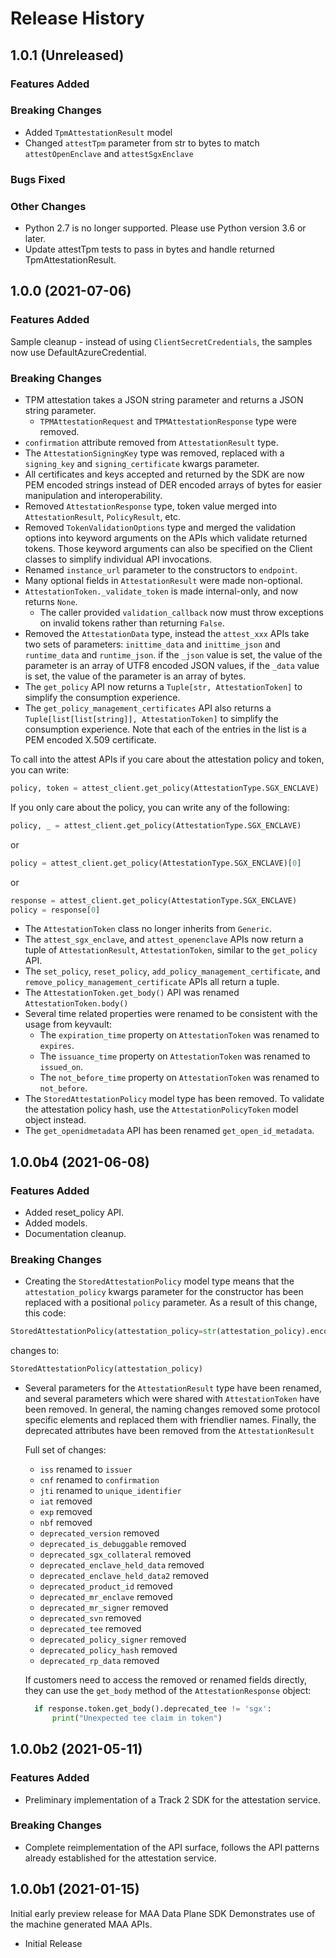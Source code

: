 # Release History

## 1.0.1 (Unreleased)

### Features Added

### Breaking Changes
* Added `TpmAttestationResult` model
* Changed `attestTpm` parameter from str to bytes to match `attestOpenEnclave` and `attestSgxEnclave`

### Bugs Fixed

### Other Changes

* Python 2.7 is no longer supported. Please use Python version 3.6 or later.
* Update attestTpm tests to pass in bytes and handle returned TpmAttestationResult.

## 1.0.0 (2021-07-06)

### Features Added

Sample cleanup - instead of using `ClientSecretCredentials`, the samples now use
DefaultAzureCredential.

### Breaking Changes

* TPM attestation takes a JSON string parameter and returns a JSON string parameter.
  * `TPMAttestationRequest` and `TPMAttestationResponse` type were removed.
* `confirmation` attribute removed from `AttestationResult` type.
* The `AttestationSigningKey` type was removed, replaced with a `signing_key` and
 `signing_certificate` kwargs parameter.
* All certificates and keys accepted and returned by the SDK are now PEM encoded
  strings instead of DER encoded arrays of bytes for easier manipulation and
  interoperability.
* Removed `AttestationResponse` type, token value merged into `AttestationResult`,
  `PolicyResult`, etc.
* Removed `TokenValidationOptions` type and merged the validation options into
  keyword arguments on the APIs which validate returned tokens. Those keyword
  arguments can also be specified on the Client classes to simplify individual
  API invocations.
* Renamed `instance_url` parameter to the constructors to `endpoint`.
* Many optional fields in `AttestationResult` were made non-optional.
* `AttestationToken._validate_token` is made internal-only, and now returns `None`.
  * The caller provided `validation_callback` now must throw exceptions on invalid
  tokens rather than returning `False`.
* Removed the `AttestationData` type, instead the `attest_xxx` APIs take two sets
  of parameters: `inittime_data` and `inittime_json` and `runtime_data` and `runtime_json`.
  if the `_json` value is set, the value of the parameter is an array of UTF8 encoded
  JSON values, if the `_data` value is set, the value of the parameter is an array
  of bytes.
* The `get_policy` API now returns a `Tuple[str, AttestationToken]` to simplify
  the consumption experience.
* The `get_policy_management_certificates` API also returns a `Tuple[list[list[string]], AttestationToken]` to simplify the consumption experience. Note that each of the entries
in the list is a PEM encoded X.509 certificate.

To call into the attest APIs if you care about the attestation policy and token,
you can write:

```python
policy, token = attest_client.get_policy(AttestationType.SGX_ENCLAVE)
```

If you only care about the policy, you can write any of the following:

```python
policy, _ = attest_client.get_policy(AttestationType.SGX_ENCLAVE)
```

or

```python
policy = attest_client.get_policy(AttestationType.SGX_ENCLAVE)[0]
```

or

```python
response = attest_client.get_policy(AttestationType.SGX_ENCLAVE)
policy = response[0]
```

* The `AttestationToken` class no longer inherits from `Generic`.
* The `attest_sgx_enclave`, and `attest_openenclave` APIs now return a tuple of
  `AttestationResult`, `AttestationToken`, similar to the `get_policy` API.
* The `set_policy`, `reset_policy`, `add_policy_management_certificate`, and `remove_policy_management_certificate` APIs all return a tuple.
* The `AttestationToken.get_body()` API was renamed `AttestationToken.body()`
* Several time related properties were renamed to be consistent with the usage from
  keyvault:
  * The `expiration_time` property on `AttestationToken` was renamed to `expires`.
  * The `issuance_time` property on `AttestationToken` was renamed to `issued_on`.
  * The `not_before_time` property on `AttestationToken` was renamed to `not_before`.
* The `StoredAttestationPolicy` model type has been removed. To validate the attestation policy hash, use the `AttestationPolicyToken` model object instead.
* The `get_openidmetadata` API has been renamed `get_open_id_metadata`.

## 1.0.0b4 (2021-06-08)

### Features Added

* Added reset_policy API.
* Added models.
* Documentation cleanup.

### Breaking Changes

* Creating the `StoredAttestationPolicy` model type means that the `attestation_policy`
    kwargs parameter for the constructor has been replaced with a positional `policy` parameter. As a result of this change, this code:

```python
StoredAttestationPolicy(attestation_policy=str(attestation_policy).encode('utf-8')))
```

changes to:

```python
StoredAttestationPolicy(attestation_policy)
```

* Several parameters for the `AttestationResult` type have been renamed, and
    several parameters which were shared with `AttestationToken` have been
    removed. In general, the naming changes removed some protocol specific
    elements and replaced them with friendlier names. Finally, the deprecated
    attributes have been removed from the `AttestationResult`

    Full set of changes:
  * `iss` renamed to `issuer`
  * `cnf` renamed to `confirmation`
  * `jti` renamed to `unique_identifier`
  * `iat` removed
  * `exp` removed
  * `nbf` removed
  * `deprecated_version` removed
  * `deprecated_is_debuggable` removed
  * `deprecated_sgx_collateral` removed
  * `deprecated_enclave_held_data` removed
  * `deprecated_enclave_held_data2` removed
  * `deprecated_product_id` removed
  * `deprecated_mr_enclave` removed
  * `deprecated_mr_signer` removed
  * `deprecated_svn` removed
  * `deprecated_tee` removed
  * `deprecated_policy_signer` removed
  * `deprecated_policy_hash` removed
  * `deprecated_rp_data` removed

  If customers need to access the removed or renamed fields directly, they can
  use the `get_body` method of the `AttestationResponse` object:

  ```python
    if response.token.get_body().deprecated_tee != 'sgx':
        print("Unexpected tee claim in token")
  ```

## 1.0.0b2 (2021-05-11)

### Features Added

* Preliminary implementation of a Track 2 SDK for the attestation service.

### Breaking Changes

* Complete reimplementation of the API surface, follows the API patterns already
established for the attestation service.

## 1.0.0b1 (2021-01-15)

Initial early preview release for MAA Data Plane SDK
Demonstrates use of the machine generated MAA APIs.

* Initial Release
